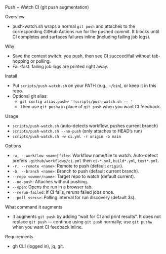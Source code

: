 Push + Watch CI (git push augmentation)

Overview
- push-watch.sh wraps a normal `git push` and attaches to the corresponding GitHub Actions run for the pushed commit. It blocks until CI completes and surfaces failures inline (including failing job logs).

Why
- Save the context switch: you push, then see CI succeed/fail without tab-hopping or polling.
- Fail-fast: failing job logs are printed right away.

Install
- Put `scripts/push-watch.sh` on your PATH (e.g., `~/bin`), or keep it in this repo.
- Optional git alias:
  - `git config alias.pushw '!scripts/push-watch.sh -- '`
  - Then use `git pushw` in place of `git push` when you want CI feedback.

Usage
- `scripts/push-watch.sh` (auto-detects workflow, pushes current branch)
- `scripts/push-watch.sh --no-push` (only attaches to HEAD’s run)
- `scripts/push-watch.sh -w ci.yml -r origin -b main`

Options
- `-w, --workflow <name|file>`: Workflow name/file to watch. Auto-detect prefers `.github/workflows/ci.yml` then `ci-*.yml`, `build*.yml`, `test*.yml`.
- `-r, --remote <name>`: Remote to push (default `origin`).
- `-b, --branch <name>`: Branch to push (default current branch).
- `--repo <owner/name>`: Target repo to watch (default current).
- `--no-push`: Attaches without pushing.
- `--open`: Opens the run in a browser tab.
- `--rerun-failed`: If CI fails, reruns failed jobs once.
- `--poll <secs>`: Polling interval for run discovery (default 3s).

What command it augments
- It augments `git push` by adding “wait for CI and print results”. It does not replace `git push` — continue using `git push` normally; use `git pushw` when you want CI feedback inline.

Requirements
- gh CLI (logged in), jq, git.

